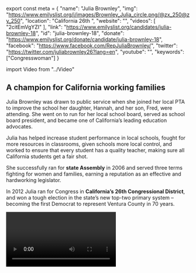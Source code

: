 export const meta = {
  "name": "Julia Brownley",
  "img": "https://www.emilyslist.org/i/images/Brownley_Julia_circle.png/@zx_250@zy_250",
  "location": "California 26th ",
  "website": "",
  "videos": [
    "2citEmVgYZI"
  ],
  "link": "https://www.emilyslist.org/candidates/julia-brownley-18",
  "id": "julia-brownley-18",
  "donate": "https://www.emilyslist.org/donate/candidate/julia-brownley-18",
  "facebook": "https://www.facebook.com/RepJuliaBrownley/",
  "twitter": "https://twitter.com/juliabrownley26?lang=en",
  "youtube": "",
  "keywords": ["Congresswoman"]
}

import Video from "../Video"

## A champion for California working families

Julia Brownley was drawn to public service when she joined her local PTA to improve the school her daughter, Hannah, and her son, Fred, were attending. She went on to run for her local school board, served as school board president, and became one of California’s leading education advocates.

Julia has helped increase student performance in local schools, fought for more resources in classrooms, given schools more local control, and worked to ensure that every student has a quality teacher, making sure all California students get a fair shot.

She successfully ran for **state Assembly** in 2006 and served three terms fighting for women and families, earning a reputation as an effective and hardworking legislator.

In 2012 Julia ran for Congress in **California’s 26th Congressional District**, and won a tough election in the state’s new top-two primary system – becoming the first Democrat to represent Ventura County in 70 years.

<Video id="5s_VeOIEgrM" />

## A fighter for expanding economic opportunity

Julia is a fierce advocate for expanding economic opportunity and creating good-paying jobs for hardworking Californians. She has dedicated her life to improving California’s schools, colleges, and universities so that all Golden State students have the opportunity to succeed in tomorrow’s economy. Julia believes it is a moral and economic imperative that we fix our broken health care system and ensure access to affordable, quality health care for all Californians. A longtime advocate for health care reform, Julia fought in the California assembly to protect Californians from rising premiums that too often pushed quality health care out of reach for working families. She is a strong advocate for women, a leader in preventing domestic violence, and a pro-choice champion fighting to ensure health insurance companies cover contraception, prenatal, and preventive care for everyone. She is also a champion for our veterans, introducing the Female Veteran Suicide Prevention Act — legislation requiring the Department of Veterans Affairs to identify mental health care and suicide prevention programs that are the most effective and result in the best outcomes among at-risk women veterans — which won overwhelming bipartisan support. “We can and we must do more to address the epidemic of suicide among our women veterans,” Julia has said.

## A must-win race in the fight for control of the House

Julia is running in a swing district where California’s top-two open primary system makes elections unpredictable. The 26th District is a perennial battleground, and it’s a top target for Republican takeover once again in 2018 as the GOP fights hard to flip it back and retain control of the House. The field of her potential challengers includes actor Antonio Sabato Jr., a dangerous extremist and Trump ally who is an outspoken proponent of building a border wall. In stark contrast, “I join millions of Americans across the country who stand firm in the resolve that our nation will be one that works for everyone — a stronger, inclusive America built around uplifting and empowering all of its citizens,” Julia has said — and we need her right where she is, continuing to fight for all California working families in the House. Julia is an alumna of the EMILY’s List Political Opportunity Program, first earning the support of the EMILY’s List community when she ran for a seat in the California state Assembly. Now, as this tough, experienced leader fights to defend a critical seat that’s a must-win for Democrats’ efforts to take back the majority, EMILY’s List is proud to stand with Julia as she continues to fight for California’s hardworking families.
